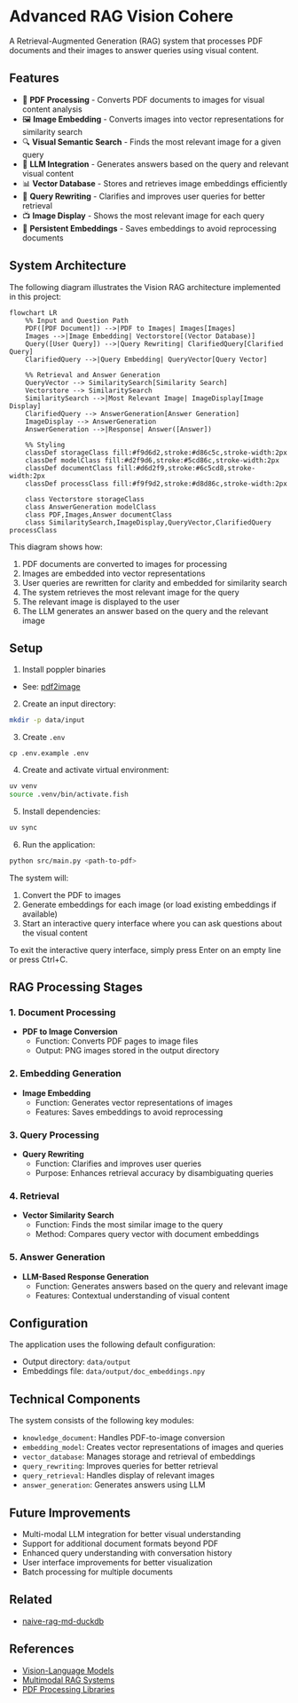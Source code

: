 # Advanced RAG Vision Cohere

A Retrieval-Augmented Generation (RAG) system that processes PDF documents and their images to answer queries using visual content.

## Features

- 📄 **PDF Processing** - Converts PDF documents to images for visual content analysis
- 🖼️ **Image Embedding** - Converts images into vector representations for similarity search
- 🔍 **Visual Semantic Search** - Finds the most relevant image for a given query
- 🤖 **LLM Integration** - Generates answers based on the query and relevant visual content
- 📊 **Vector Database** - Stores and retrieves image embeddings efficiently
- 🔄 **Query Rewriting** - Clarifies and improves user queries for better retrieval
- 📺 **Image Display** - Shows the most relevant image for each query
- 💾 **Persistent Embeddings** - Saves embeddings to avoid reprocessing documents

## System Architecture

The following diagram illustrates the Vision RAG architecture implemented in this project:

```mermaid
flowchart LR
    %% Input and Question Path
    PDF([PDF Document]) -->|PDF to Images| Images[Images]
    Images -->|Image Embedding| Vectorstore[(Vector Database)]
    Query([User Query]) -->|Query Rewriting| ClarifiedQuery[Clarified Query]
    ClarifiedQuery -->|Query Embedding| QueryVector[Query Vector]

    %% Retrieval and Answer Generation
    QueryVector --> SimilaritySearch[Similarity Search]
    Vectorstore --> SimilaritySearch
    SimilaritySearch -->|Most Relevant Image| ImageDisplay[Image Display]
    ClarifiedQuery --> AnswerGeneration[Answer Generation]
    ImageDisplay --> AnswerGeneration
    AnswerGeneration -->|Response| Answer([Answer])

    %% Styling
    classDef storageClass fill:#f9d6d2,stroke:#d86c5c,stroke-width:2px
    classDef modelClass fill:#d2f9d6,stroke:#5cd86c,stroke-width:2px
    classDef documentClass fill:#d6d2f9,stroke:#6c5cd8,stroke-width:2px
    classDef processClass fill:#f9f9d2,stroke:#d8d86c,stroke-width:2px

    class Vectorstore storageClass
    class AnswerGeneration modelClass
    class PDF,Images,Answer documentClass
    class SimilaritySearch,ImageDisplay,QueryVector,ClarifiedQuery processClass
```

This diagram shows how:
1. PDF documents are converted to images for processing
2. Images are embedded into vector representations
3. User queries are rewritten for clarity and embedded for similarity search
4. The system retrieves the most relevant image for the query
5. The relevant image is displayed to the user
6. The LLM generates an answer based on the query and the relevant image

## Setup

1. Install poppler binaries

- See: [pdf2image](https://pypi.org/project/pdf2image/)

2. Create an input directory:

```bash
mkdir -p data/input
```

3. Create `.env`

```
cp .env.example .env
```

4. Create and activate virtual environment:

```bash
uv venv
source .venv/bin/activate.fish
```

5. Install dependencies:

```bash
uv sync
```

6. Run the application:

```bash
python src/main.py <path-to-pdf>
```

The system will:
1. Convert the PDF to images
2. Generate embeddings for each image (or load existing embeddings if available)
3. Start an interactive query interface where you can ask questions about the visual content

To exit the interactive query interface, simply press Enter on an empty line or press Ctrl+C.

## RAG Processing Stages

### 1. Document Processing

- **PDF to Image Conversion**
  - Function: Converts PDF pages to image files
  - Output: PNG images stored in the output directory

### 2. Embedding Generation

- **Image Embedding**
  - Function: Generates vector representations of images
  - Features: Saves embeddings to avoid reprocessing

### 3. Query Processing

- **Query Rewriting**
  - Function: Clarifies and improves user queries
  - Purpose: Enhances retrieval accuracy by disambiguating queries

### 4. Retrieval

- **Vector Similarity Search**
  - Function: Finds the most similar image to the query
  - Method: Compares query vector with document embeddings

### 5. Answer Generation

- **LLM-Based Response Generation**
  - Function: Generates answers based on the query and relevant image
  - Features: Contextual understanding of visual content

## Configuration

The application uses the following default configuration:
- Output directory: `data/output`
- Embeddings file: `data/output/doc_embeddings.npy`

## Technical Components

The system consists of the following key modules:

- `knowledge_document`: Handles PDF-to-image conversion
- `embedding_model`: Creates vector representations of images and queries
- `vector_database`: Manages storage and retrieval of embeddings
- `query_rewriting`: Improves queries for better retrieval
- `query_retrieval`: Handles display of relevant images
- `answer_generation`: Generates answers using LLM

## Future Improvements

- Multi-modal LLM integration for better visual understanding
- Support for additional document formats beyond PDF
- Enhanced query understanding with conversation history
- User interface improvements for better visualization
- Batch processing for multiple documents

## Related

- [naive-rag-md-duckdb](../naive-rag-md-duckdb/)

## References

- [Vision-Language Models](https://arxiv.org/abs/2101.00529)
- [Multimodal RAG Systems](https://www.pinecone.io/learn/multimodal-rag/)
- [PDF Processing Libraries](https://pdf.wondershare.com/pdf-knowledge/best-python-libraries-for-pdf.html)

